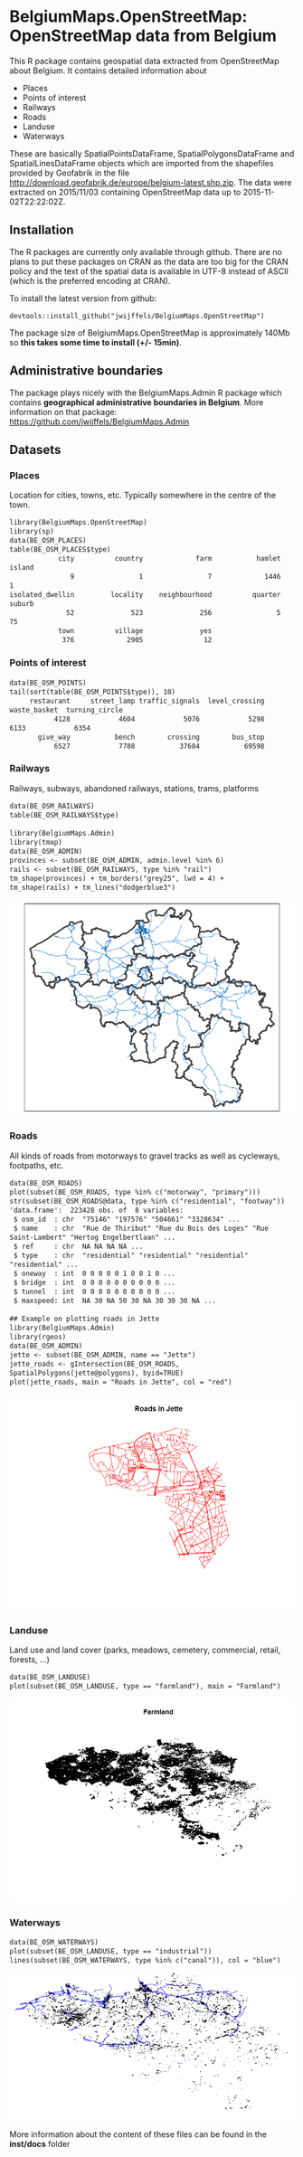 # BelgiumMaps.OpenStreetMap: OpenStreetMap data from Belgium

This R package contains geospatial data extracted from OpenStreetMap about Belgium. It contains detailed information about 

* Places
* Points of interest
* Railways
* Roads
* Landuse
* Waterways

These are basically SpatialPointsDataFrame, SpatialPolygonsDataFrame and SpatialLinesDataFrame objects which are imported from the shapefiles provided by Geofabrik in the file http://download.geofabrik.de/europe/belgium-latest.shp.zip. The data were extracted on 2015/11/03 containing OpenStreetMap data up to 2015-11-02T22:22:02Z.

## Installation

The R packages are currently only available through github. There are no plans to put these packages on CRAN as the data are too big for the CRAN policy and the text of the spatial data is available in UTF-8 instead of ASCII (which is the preferred encoding at CRAN).

To install the latest version from github:
```
devtools::install_github("jwijffels/BelgiumMaps.OpenStreetMap")
```
The package size of BelgiumMaps.OpenStreetMap is approximately 140Mb so **this takes some time to install (+/- 15min)**.


## Administrative boundaries

The package plays nicely with the BelgiumMaps.Admin R package which contains **geographical administrative boundaries in Belgium**. More information on that package: https://github.com/jwijffels/BelgiumMaps.Admin


## Datasets

### Places

Location for cities, towns, etc. Typically somewhere in the centre of the town.

```
library(BelgiumMaps.OpenStreetMap)
library(sp)
data(BE_OSM_PLACES)
table(BE_OSM_PLACES$type)
            city          country             farm           hamlet           island 
               9                1                7             1446                1 
isolated_dwellin         locality    neighbourhood          quarter           suburb 
              52              523              256                5               75 
            town          village              yes 
             376             2905               12 

```

### Points of interest

```
data(BE_OSM_POINTS)
tail(sort(table(BE_OSM_POINTS$type)), 10)
     restaurant     street_lamp traffic_signals  level_crossing    waste_basket  turning_circle 
           4128            4604            5076            5298            6133            6354 
       give_way           bench        crossing        bus_stop 
           6527            7788           37684           69598 

```

### Railways

Railways, subways, abandoned railways, stations, trams, platforms

```
data(BE_OSM_RAILWAYS)
table(BE_OSM_RAILWAYS$type)
             
library(BelgiumMaps.Admin)
library(tmap) 
data(BE_OSM_ADMIN)
provinces <- subset(BE_OSM_ADMIN, admin.level %in% 6)
rails <- subset(BE_OSM_RAILWAYS, type %in% "rail")
tm_shape(provinces) + tm_borders("grey25", lwd = 4) +
tm_shape(rails) + tm_lines("dodgerblue3")
```
![OSM example railways](inst/extdata/img/example_railways.png)


### Roads

All kinds of roads from motorways to gravel tracks as well as cycleways, footpaths, etc.

```
data(BE_OSM_ROADS)
plot(subset(BE_OSM_ROADS, type %in% c("motorway", "primary")))
str(subset(BE_OSM_ROADS@data, type %in% c("residential", "footway"))
'data.frame':  223428 obs. of  8 variables:
 $ osm_id  : chr  "75146" "197576" "504661" "3328634" ...
 $ name    : chr  "Rue de Thiribut" "Rue du Bois des Loges" "Rue Saint-Lambert" "Hertog Engelbertlaan" ...
 $ ref     : chr  NA NA NA NA ...
 $ type    : chr  "residential" "residential" "residential" "residential" ...
 $ oneway  : int  0 0 0 0 0 1 0 0 1 0 ...
 $ bridge  : int  0 0 0 0 0 0 0 0 0 0 ...
 $ tunnel  : int  0 0 0 0 0 0 0 0 0 0 ...
 $ maxspeed: int  NA 30 NA 50 30 NA 30 30 30 NA ...
 
## Example on plotting roads in Jette
library(BelgiumMaps.Admin)
library(rgeos)
data(BE_OSM_ADMIN)
jette <- subset(BE_OSM_ADMIN, name == "Jette")
jette_roads <- gIntersection(BE_OSM_ROADS, SpatialPolygons(jette@polygons), byid=TRUE)
plot(jette_roads, main = "Roads in Jette", col = "red")
```
![OSM example railways](inst/extdata/img/example_roads.png)


### Landuse

Land use and land cover (parks, meadows, cemetery, commercial, retail, forests, ...)

```
data(BE_OSM_LANDUSE)
plot(subset(BE_OSM_LANDUSE, type == "farmland"), main = "Farmland")
```
![OSM example farmland](inst/extdata/img/example_farmland.png)


### Waterways

```
data(BE_OSM_WATERWAYS)
plot(subset(BE_OSM_LANDUSE, type == "industrial"))
lines(subset(BE_OSM_WATERWAYS, type %in% c("canal")), col = "blue")
```
![OSM example water/industrial](inst/extdata/img/osm_industrial.png)

More information about the content of these files can be found in the **inst/docs** folder

